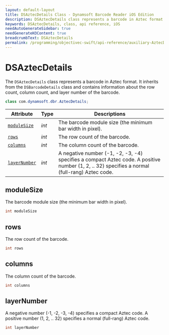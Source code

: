 ```yaml
---
layout: default-layout
title: DSAztecDetails Class - Dynamsoft Barcode Reader iOS Edition
description: DSAztecDetails class represents a barcode in Aztec format. It inherits from the DSBarcodeDetails class and contains information about the row count, column count, and layer number of the barcode.
keywords: DSAztecDetails, class, api reference, iOS
needAutoGenerateSidebar: true
needGenerateH3Content: true
breadcrumbText: DSAztecDetails
permalink: /programming/objectivec-swift/api-reference/auxiliary-AztecDetails.html
---
```


# DSAztecDetails

The `DSAztecDetails` class represents a barcode in Aztec format. It inherits from the `DSBarcodeDetails` class and contains information about the row count, column count, and layer number of the barcode.

```java
class com.dynamsoft.dbr.AztecDetails;
```

| Attribute | Type | Descriptions |
|---------- | -----|------ |
| [`moduleSize`](#modulesize) | *int* | The barcode module size (the minimum bar width in pixel). |
| [`rows`](#rows) | *int* | The row count of the barcode. |
| [`columns`](#columns) | *int* | The column count of the barcode. |
| [`layerNumber`](#layernumber) | *int* | A negative number (-1, -2, -3, -4) specifies a compact Aztec code. A positive number (1, 2, .. 32) specifies a normal (full-rang) Aztec code. |

## moduleSize

The barcode module size (the minimum bar width in pixel).

```java
int moduleSize
```  

## rows

The row count of the barcode.

```java
int rows
```  

## columns

The column count of the barcode.

```java
int columns
```  

## layerNumber

A negative number (-1, -2, -3, -4) specifies a compact Aztec code. A positive number (1, 2, .. 32) specifies a normal (full-rang) Aztec code.  

```java
int layerNumber
```
